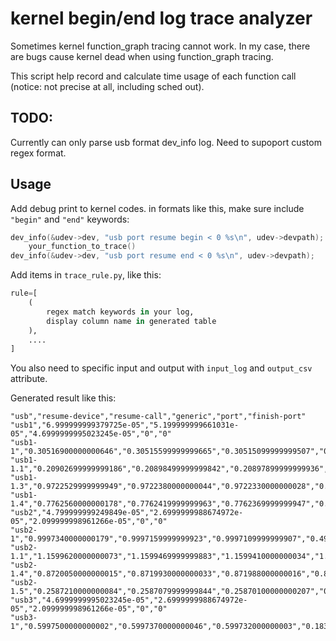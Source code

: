 # kernel begin/end log trace analyzer

Sometimes kernel function_graph tracing cannot work. In my case, there
are bugs cause kernel dead when using function_graph tracing.

This script help record and calculate time usage of each 
function call (notice: not precise at all, including sched out).

## TODO:
Currently can only parse usb format dev_info log.
Need to supoport custom regex format.

## Usage

Add debug print to kernel codes. in formats like this, 
make sure include `"begin"` and `"end"` keywords:
```cpp
dev_info(&udev->dev, "usb port resume begin < 0 %s\n", udev->devpath);
    your_function_to_trace()
dev_info(&udev->dev, "usb port resume end < 0 %s\n", udev->devpath);
```

Add items in `trace_rule.py`, like this:
```python
rule=[
    (
        regex match keywords in your log, 
        display column name in generated table
    ),
    ....
]
```
You also need to specific input and output with `input_log` and `output_csv` attribute.

Generated result like this:
```csv
"usb","resume-device","resume-call","generic","port","finish-port"
"usb1","6.999999999379725e-05","5.199999999661031e-05","4.6999999995023245e-05","0","0"
"usb1-1","0.30516900000000646","0.30515599999999665","0.30515099999999507","0.28519499999998743","0.2851869999999934"
"usb1-1.1","0.20902699999999186","0.20898499999999842","0.20897899999999936","0.18908900000000983","0.18908199999999908"
"usb1-1.3","0.9722529999999949","0.9722380000000044","0.9722330000000028","0.9523360000000025","0.9523289999999918"
"usb1-1.4","0.7762560000000178","0.7762419999999963","0.7762369999999947","0.7563430000000011","0.7563349999999929"
"usb2","4.799999999249849e-05","2.6999999988674972e-05","2.099999998961266e-05","0","0"
"usb2-1","0.9997340000000179","0.9997159999999923","0.9997109999999907","0.49576199999999915","0.49575299999999345"
"usb2-1.1","1.1599620000000073","1.1599469999999883","1.1599410000000034","1.1399820000000034","1.1399739999999952"
"usb2-1.4","0.8720050000000015","0.8719930000000033","0.871988000000016","0.852043000000009","0.8520330000000058"
"usb2-1.5","0.2587210000000084","0.2587079999999844","0.25870100000000207","0.23876899999999068","0.23876199999997993"
"usb3","4.6999999995023245e-05","2.6999999988674972e-05","2.099999998961266e-05","0","0"
"usb3-1","0.5997500000000002","0.5997370000000046","0.599732000000003","0.18376100000000406","0.18375199999999836"
```